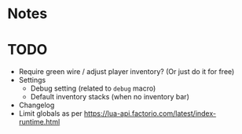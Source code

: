 # Notes

# TODO

- Require green wire / adjust player inventory? (Or just do it for free)
- Settings
    - Debug setting (related to `debug` macro)
    - Default inventory stacks (when no inventory bar)
- Changelog
- Limit globals as per https://lua-api.factorio.com/latest/index-runtime.html

